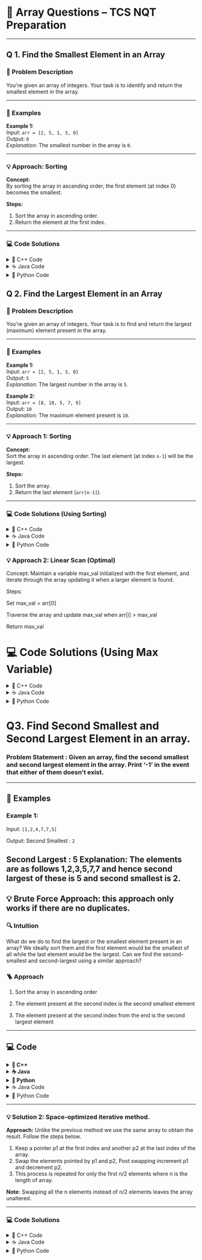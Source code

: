 # 📂 Array Questions – TCS NQT Preparation

---

## Q 1. Find the Smallest Element in an Array

### 🧩 Problem Description
You're given an array of integers. Your task is to identify and return the smallest element in the array.

---

### 🧪 Examples

**Example 1:**  
Input: `arr = [2, 5, 1, 3, 0]`  
Output: `0`  
_Explanation:_ The smallest number in the array is `0`.

---

### 💡 Approach: Sorting

**Concept:**  
By sorting the array in ascending order, the first element (at index 0) becomes the smallest.

**Steps:**
1. Sort the array in ascending order.
2. Return the element at the first index.

---

### 💻 Code Solutions

<details>
<summary>🔷 C++ Code</summary>

```cpp
#include <bits/stdc++.h>
using namespace std;

// Function to find the minimum element
int findMinElement(vector<int>& nums) {
    sort(nums.begin(), nums.end());  // Sort the array
    return nums[0];                  // First element is the smallest
}

int main() {
    vector<int> arr1 = {2, 5, 1, 3, 0};
    vector<int> arr2 = {8, 10, 5, 7, 9};

    cout << "Smallest element in arr1: " << findMinElement(arr1) << endl;
    cout << "Smallest element in arr2: " << findMinElement(arr2) << endl;

    return 0;
} 
```

</details> <details> <summary>☕ Java Code</summary>

```Java
import java.util.Arrays;

public class Main {
    // Function to return the smallest element
    static int findMinElement(int[] arr) {
        Arrays.sort(arr);  // Sort the array
        return arr[0];     // First element is the minimum
    }

    public static void main(String[] args) {
        int[] arr1 = {2, 5, 1, 3, 0};
        int[] arr2 = {8, 10, 5, 7, 9};

        System.out.println("Smallest element in arr1: " + findMinElement(arr1));
        System.out.println("Smallest element in arr2: " + findMinElement(arr2));
    }
}
```

</details> <details> <summary>🐍 Python Code</summary>

```Python
def find_min_element(arr):
    arr.sort()  # Sort the array
    return arr[0]  # Return the first (smallest) element
```

# Example usage
arr1 = [2, 5, 1, 3, 0]
arr2 = [8, 10, 5, 7, 9]

print("Smallest element in arr1:", find_min_element(arr1))
print("Smallest element in arr2:", find_min_element(arr2))

</details>

## Q 2. Find the Largest Element in an Array

### 🧩 Problem Description
You're given an array of integers. Your task is to find and return the largest (maximum) element present in the array.

---

### 🧪 Examples

**Example 1:**  
Input: `arr = [2, 5, 1, 3, 0]`  
Output: `5`  
_Explanation:_ The largest number in the array is `5`.

**Example 2:**  
Input: `arr = [8, 10, 5, 7, 9]`  
Output: `10`  
_Explanation:_ The maximum element present is `10`.

---

### 💡 Approach 1: Sorting

**Concept:**  
Sort the array in ascending order. The last element (at index `n-1`) will be the largest.

**Steps:**
1. Sort the array.
2. Return the last element (`arr[n-1]`).

---

### 💻 Code Solutions (Using Sorting)

<details><summary>🔷 C++ Code</summary>

```cpp
#include <bits/stdc++.h>
using namespace std;

// Function to return the largest element after sorting
int findMaxSorted(vector<int>& arr) {
    sort(arr.begin(), arr.end());  // Sort in ascending order
    return arr[arr.size() - 1];    // Last element is the largest
}

int main() {
    vector<int> arr1 = {2, 5, 1, 3, 0};
    vector<int> arr2 = {8, 10, 5, 7, 9};

    cout << "The largest element in arr1: " << findMaxSorted(arr1) << endl;
    cout << "The largest element in arr2: " << findMaxSorted(arr2) << endl;

    return 0;
}
```
</details><details><summary>☕ Java Code</summary>

```Java
import java.util.Arrays;

public class Main {
    // Returns the maximum element using sorting
    static int findMaxSorted(int[] arr) {
        Arrays.sort(arr);
        return arr[arr.length - 1];  // Last element
    }

    public static void main(String[] args) {
        int[] arr1 = {2, 5, 1, 3, 0};
        int[] arr2 = {8, 10, 5, 7, 9};

        System.out.println("The largest element in arr1: " + findMaxSorted(arr1));
        System.out.println("The largest element in arr2: " + findMaxSorted(arr2));
    }
}
```
</details>

<details><summary>🐍 Python Code</summary>

```Python
def find_max_sorted(arr):
    arr.sort()  # Sort the array in ascending order
    return arr[-1]  # Return the last element
```
</details>

### 💡 Approach 2: Linear Scan (Optimal)
Concept:
Maintain a variable max_val initialized with the first element, and iterate through the array updating it when a larger element is found.

Steps:

Set max_val = arr[0]

Traverse the array and update max_val when arr[i] > max_val

Return max_val

# 💻 Code Solutions (Using Max Variable)
<details><summary>🔷 C++ Code</summary>

```cpp
#include <bits/stdc++.h>
using namespace std;

// Linear scan to find the largest element
int findLargestElement(int arr[], int n) {
    int max_val = arr[0];
    for (int i = 1; i < n; i++) {
        if (arr[i] > max_val)
            max_val = arr[i];
    }
    return max_val;
}

int main() {
    int arr1[] = {2, 5, 1, 3, 0};
    int arr2[] = {8, 10, 5, 7, 9};

    cout << "Largest in arr1: " << findLargestElement(arr1, 5) << endl;
    cout << "Largest in arr2: " << findLargestElement(arr2, 5) << endl;

    return 0;
}
```
</details><details><summary>☕ Java Code</summary>

```java
public class Main {
    // Linear scan to find maximum element
    static int findMax(int[] arr) {
        int max = arr[0];
        for (int i = 1; i < arr.length; i++) {
            if (arr[i] > max)
                max = arr[i];
        }
        return max;
    }

    public static void main(String[] args) {
        int[] arr1 = {2, 5, 1, 3, 0};
        int[] arr2 = {8, 10, 5, 7, 9};

        System.out.println("Largest in arr1: " + findMax(arr1));
        System.out.println("Largest in arr2: " + findMax(arr2));
    }
}
```

</details>

<details><summary>🐍 Python Code</summary>

```python

def find_max(arr):
    max_val = arr[0]
    for num in arr[1:]:
        if num > max_val:
            max_val = num
    return max_val
```

# Example usage
arr1 = [2, 5, 1, 3, 0]
arr2 = [8, 10, 5, 7, 9]

print("Largest in arr1:", find_max(arr1))
print("Largest in arr2:", find_max(arr2))

📊 Time & Space Complexity (Linear Scan)
Time Complexity: O(N) — Each element visited once

Space Complexity: O(1) — No extra space used

</details>

# Q3. Find Second Smallest and Second Largest Element in an array.

### **Problem Statement** : Given an array, find the **second smallest** and **second largest** element in the array. Print ‘-1’ in the event that either of them doesn’t exist.
---

## 🧠 Examples

### **Example 1:**
Input: `[1,2,4,7,7,5] `

Output: Second Smallest : `2`

Second Largest : 5
Explanation: The elements are as follows 1,2,3,5,7,7 and hence second largest of these is 5 and second smallest is 2.
---

## 💡 Brute Force Approach: this approach only works if there are no duplicates.

### 🔍 Intuition  
What do we do to find the largest or the smallest element present in an array? We ideally sort them and the first element would be the smallest of all while the last element would be the largest. Can we find the second-smallest and second-largest using a similar approach?

### 🪜 Approach
1. Sort the array in ascending order

2. The element present at the second index is the second smallest element

3. The element present at the second index from the end is the second largest element

---

## 💻 Code

<details>
<summary><b>🔵 C++</b></summary>

```cpp
#include<bits/stdc++.h>
using namespace std;
void getElements(int arr[],int n)
{
    if(n==0 || n==1)
        cout<<-1<<" "<<-1<<endl;  // edge case when only one element is present in array
    sort(arr,arr+n);
    int small=arr[1];
    int large=arr[n-2];
    cout<<"Second smallest is "<<small<<endl;
    cout<<"Second largest is "<<large<<endl;
}
int main()
{
    int arr[]={1,2,4,6,7,5};
    int n=sizeof(arr)/sizeof(arr[0]);
    getElements(arr,n);
    return 0;
}
```
</details>

<details> <summary><b>☕ Java</b></summary>

```Java
import java.io.*;
import java.util.Arrays;
class Test
{
static private void getElements(int[] arr, int n)
{
	if (n == 0 || n==1)
	{
		System.out.print(-1);
		System.out.print(" ");
		System.out.print(-1);
		System.out.print("\n");
	}
	Arrays.sort(arr);
	int small = arr[1];
	int large = arr[n - 2];
	System.out.println("Second smallest is "+small);
	System.out.println("Second largest is "+large);
}
public static void main(String[] args)
{
	int[] arr = {1, 2, 4, 6, 7, 5};
	int n = arr.length;
	getElements(arr, n);
}
}
```

</details>

<details> <summary><b>🐍 Python</b></summary>

```Python
def getElements(arr, n):
    if n == 0 or n == 1:
        print(-1, -1)  # edge case when only one element is present in array
    arr.sort()
    small = arr[1]
    large = arr[n-2]
    print("Second smallest is", small)
    print("Second largest is", large)

if __name__ == '__main__':
    arr = [1, 2, 4, 6, 7, 5]
    n = len(arr)
    getElements(arr, n)

</details>

# 📂 Array Questions – TCS NQT Preparation

---

## Q 4. Reverse a given Array

### 🧩 Problem Description: You are given an array. The task is to reverse the array and print it. 

---

### 🧪 Examples

**Example 1:**  
Input: N = `5`, `arr[] = {5,4,3,2,1}`
Output: `{1,2,3,4,5}`
_Explanation_: Since the order of elements gets reversed the first element will occupy the fifth position, the second element occupies the fourth position and so on.
---

### 💡 Solution 1: Using an extra array.

**Approach:**  Declare an array,ans[] of the same size as the input array. Iterate from the back of the input array while storing the elements in ans[]  in opposite direction.

---

### 💻 Code Solutions

<details>
<summary>🔷 C++ Code</summary>

```cpp

#include <iostream>
using namespace std;
//Function to print array
void printArray(int ans[], int n) {
  cout << "The reversed array is:- " << endl;
   for (int i = 0; i < n; i++) {
      cout << ans[i] << " ";
   }
}
//Function to reverse array using an auxiliary array
void reverseArray(int arr[], int n) {
   int ans[n];
   for (int i = n - 1; i >= 0; i--) {
      ans[n - i - 1] = arr[i];
   }
   printArray(ans, n);
}
int main() {
   int n = 5;
   int arr[] = {5,4,3,2,1};
   reverseArray(arr, n);
   return 0;
}

```

</details> <details> <summary>☕ Java Code</summary>

```Java
public class Main {
   //Function to print array
   static void printArray(int ans[], int n) {
      System.out.print("Reversed array is:- \n");
      for (int i = 0; i < n; i++) {
         System.out.print(ans[i] + " ");
      }
   }
   //Function to reverse array using an auxiliary array
   static void reverseArray(int arr[], int n) {
      int[] ans = new int[n];
      for (int i = n - 1; i >= 0; i--) {
         ans[n - i - 1] = arr[i];
      }
      printArray(ans, n);
   }
   public static void main(String[] args) {
      int n = 5;
      int arr[] = { 5, 4, 3, 2, 1};
      reverseArray(arr, n);
   }
}

```

</details> <details> <summary>🐍 Python Code</summary>

```Python
# function to print array
def printArray(arr, n):
    print("The reversed array is:- ")
    for i in range(n):
        print(arr[i], end=" ")
    print()


def reverseArray(arr, n):
    ans = [0] * n
    for i in range(n - 1, -1, -1):
        ans[n - i - 1] = arr[i]
    printArray(ans, n)


# Driver Code
if __name__ == "__main__":
    arr = [5, 4, 3, 2, 1]
    n = len(arr)
    reverseArray(arr, n)

```

### Time Complexity:  O(n), single-pass for reversing array.
### Space Complexity: O(n), for the extra array used.
</details>

---

### 💡 Solution 2: Space-optimized iterative method.

**Approach:**  Unlike the previous method we use the same array to obtain the result. Follow the steps below.

1. Keep a pointer p1  at the first index and another p2 at the last index of the array. 
2. Swap the elements pointed by p1 and p2, Post swapping increment p1 and decrement p2.
3. This process is repeated for only the first n/2 elements where n is the length of array.

**Note:** Swapping all the n elements instead of n/2 elements leaves the array unaltered.

---

### 💻 Code Solutions

<details>
<summary>🔷 C++ Code</summary>

```cpp

#include <iostream>

using namespace std;
//Function to print array
void printArray(int arr[], int n) {
   cout << "The reversed array is:- " << endl;
   for (int i = 0; i < n; i++) {
      cout << arr[i] << " ";
   }
}
//Function to reverse array 
void reverseArray(int arr[], int n) {
   int p1 = 0, p2 = n - 1;
   while (p1 < p2) {
      swap(arr[p1], arr[p2]);
      p1++; p2--;
   }
   printArray(arr, n);
}
int main() {
   int n = 5;
   int arr[] = { 5, 4, 3, 2, 1};
   reverseArray(arr, n);
   return 0;
}

```

</details> <details> <summary>☕ Java Code</summary>

```Java
public class Main {
   //Function to print array
   static void printArray(int arr[], int n) {
      System.out.print("Reversed array is:- \n");
      for (int i = 0; i < n; i++) {
         System.out.print(arr[i] + " ");
      }
   }
   //Function to reverse array 
   static void reverseArray(int arr[], int n) {
      int p1 = 0, p2 = n - 1;
      while (p1 < p2) {
         int tmp = arr[p1];
         arr[p1] = arr[p2];
         arr[p2] = tmp;
         p1++;
         p2--;
      }
      printArray(arr, n);
   }
   public static void main(String[] args) {
      int n = 5;
      int arr[] = { 5, 4, 3, 2, 1};
      reverseArray(arr, n);

   }
} 

```

</details> <details> <summary>🐍 Python Code</summary>

```Python
# function to print array
def printArray(arr, n):
    print("The reversed array is:- ")
    for i in range(n):
        print(arr[i], end=" ")
    print()




def reverseArray(arr, n):
    p1 = 0
    p2 = n - 1
    while p1 < p2:
        arr[p1], arr[p2] = arr[p2], arr[p1]
        p1 += 1
        p2 -= 1
    printArray(arr, n)

# Driver Code
if __name__ == "__main__":
    arr = [5, 4, 3, 2, 1]
    n = len(arr)
    reverseArray(arr, n)

```

### Time Complexity:  O(n), single-pass involved.
### Space Complexity: O(1)
</details>





